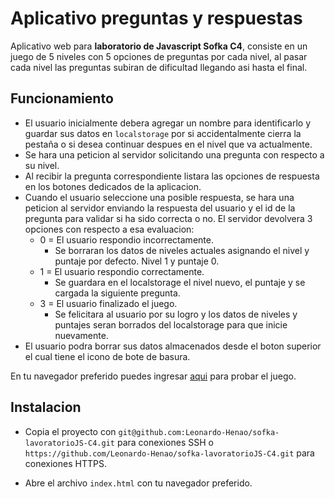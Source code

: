 # Aplicativo preguntas y respuestas 

Aplicativo web para **laboratorio de Javascript Sofka C4**, consiste en un juego de  5 niveles con 5 opciones de preguntas por cada nivel, al pasar cada nivel las preguntas subiran de dificultad llegando asi hasta el final.

## Funcionamiento

- El usuario inicialmente debera agregar un nombre para identificarlo y guardar sus datos en `localstorage` por si accidentalmente cierra la pestaña o si desea continuar despues en el nivel que va actualmente.
- Se hara una peticion al servidor solicitando una pregunta con respecto a su nivel.
- Al recibir la pregunta correspondiente listara las opciones de respuesta en los botones dedicados de la aplicacion.
- Cuando el usuario seleccione una posible respuesta, se hara una peticion al servidor enviando la respuesta del usuario y el id de la pregunta para validar si ha sido correcta o no. El servidor devolvera 3 opciones con respecto a esa evaluacion:
    - 0 = El usuario respondio incorrectamente.
        - Se borraran los datos de niveles actuales asignando el nivel y puntaje por defecto. Nivel 1 y puntaje 0.
    - 1 = El usuario respondio correctamente.
        - Se guardara en el  localstorage el nivel nuevo, el puntaje y se cargada la siguiente pregunta.
    - 3 = El usuario finalizado el juego.
        - Se felicitara al usuario por su logro y los datos de niveles y puntajes seran borrados del localstorage para que inicie nuevamente.
- El usuario podra borrar sus datos almacenados desde el boton superior el cual tiene el icono de bote de basura.

En tu navegador preferido puedes ingresar [aqui](https://sofka-lavoratorio-js-c4.vercel.app/) para probar el juego.

## Instalacion
- Copia el proyecto con `git@github.com:Leonardo-Henao/sofka-lavoratorioJS-C4.git` para conexiones SSH o `https://github.com/Leonardo-Henao/sofka-lavoratorioJS-C4.git` para conexiones HTTPS.

- Abre el archivo `index.html` con tu navegador preferido. 
